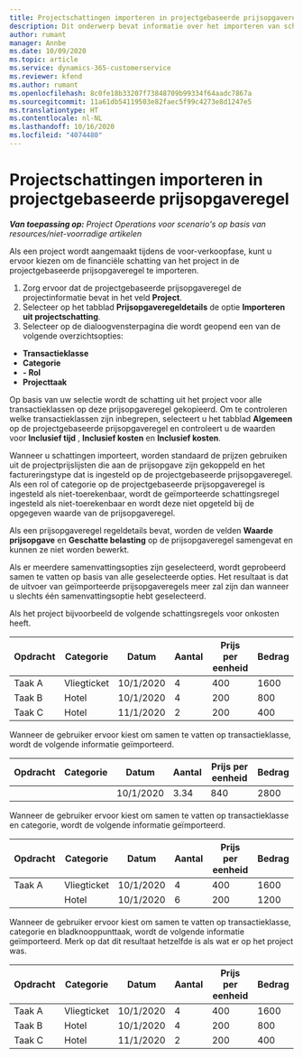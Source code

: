 ```yaml
---
title: Projectschattingen importeren in projectgebaseerde prijsopgaveregel
description: Dit onderwerp bevat informatie over het importeren van schattingen uit een project naar een prijsopgaveregel.
author: rumant
manager: Annbe
ms.date: 10/09/2020
ms.topic: article
ms.service: dynamics-365-customerservice
ms.reviewer: kfend
ms.author: rumant
ms.openlocfilehash: 8c0fe18b33207f73848709b99334f64aadc7867a
ms.sourcegitcommit: 11a61db54119503e82faec5f99c4273e8d1247e5
ms.translationtype: HT
ms.contentlocale: nl-NL
ms.lasthandoff: 10/16/2020
ms.locfileid: "4074480"
---
```

# <a name="import-estimates-for-a-project-to-a-project-based-quote-line"></a>Projectschattingen importeren in projectgebaseerde prijsopgaveregel

_**Van toepassing op:** Project Operations voor scenario's op basis van resources/niet-voorradige artikelen_


Als een project wordt aangemaakt tijdens de voor-verkoopfase, kunt u ervoor kiezen om de financiële schatting van het project in de projectgebaseerde prijsopgaveregel te importeren.

1. Zorg ervoor dat de projectgebaseerde prijsopgaveregel de projectinformatie bevat in het veld **Project**.
2. Selecteer op het tabblad **Prijsopgaveregeldetails** de optie **Importeren uit projectschatting**.
3. Selecteer op de dialoogvensterpagina die wordt geopend een van de volgende overzichtsopties:

  - **Transactieklasse**
  - **Categorie**
  - **- Rol** 
  - **Projecttaak**

Op basis van uw selectie wordt de schatting uit het project voor alle transactieklassen op deze prijsopgaveregel gekopieerd. Om te controleren welke transactieklassen zijn inbegrepen, selecteert u het tabblad **Algemeen** op de projectgebaseerde prijsopgaveregel en controleert u de waarden voor **Inclusief tijd** , **Inclusief kosten** en **Inclusief kosten**.

Wanneer u schattingen importeert, worden standaard de prijzen gebruiken uit de projectprijslijsten die aan de prijsopgave zijn gekoppeld en het factureringstype dat is ingesteld op de projectgebaseerde prijsopgaveregel. Als een rol of categorie op de projectgebaseerde prijsopgaveregel is ingesteld als niet-toerekenbaar, wordt de geïmporteerde schattingsregel ingesteld als niet-toerekenbaar en wordt deze niet opgeteld bij de opgegeven waarde van de prijsopgaveregel.

Als een prijsopgaveregel regeldetails bevat, worden de velden **Waarde prijsopgave** en **Geschatte belasting** op de prijsopgaveregel samengevat en kunnen ze niet worden bewerkt.

Als er meerdere samenvattingsopties zijn geselecteerd, wordt geprobeerd samen te vatten op basis van alle geselecteerde opties. Het resultaat is dat de uitvoer van geïmporteerde prijsopgaveregels meer zal zijn dan wanneer u slechts één samenvattingsoptie hebt geselecteerd.

Als het project bijvoorbeeld de volgende schattingsregels voor onkosten heeft.

| Opdracht | Categorie | Datum | Aantal | Prijs per eenheid | Bedrag |
| --- | --- | --- | --- | --- | --- |
| Taak A | Vliegticket | 10/1/2020 | 4 | 400 | 1600 |
| Taak B | Hotel | 10/1/2020 | 4 | 200 | 800 |
| Taak C | Hotel | 11/1/2020 | 2 | 200 | 400 |

Wanneer de gebruiker ervoor kiest om samen te vatten op transactieklasse, wordt de volgende informatie geïmporteerd.

| Opdracht | Categorie | Datum | Aantal | Prijs per eenheid | Bedrag |
| --- | --- | --- | --- | --- | --- |
| | | 10/1/2020 | 3.34 | 840 | 2800 |

Wanneer de gebruiker ervoor kiest om samen te vatten op transactieklasse en categorie, wordt de volgende informatie geïmporteerd.

| Opdracht | Categorie | Datum | Aantal | Prijs per eenheid | Bedrag |
| --- | --- | --- | --- | --- | --- |
| Taak A | Vliegticket | 10/1/2020 | 4 | 400 | 1600 |
| | Hotel | 10/1/2020 | 6 | 200 | 1200 |

Wanneer de gebruiker ervoor kiest om samen te vatten op transactieklasse, categorie en bladknooppunttaak, wordt de volgende informatie geïmporteerd. Merk op dat dit resultaat hetzelfde is als wat er op het project was.

| Opdracht | Categorie | Datum | Aantal | Prijs per eenheid | Bedrag |
| --- | --- | --- | --- | --- | --- |
| Taak A | Vliegticket | 10/1/2020 | 4 | 400 | 1600 |
| Taak B | Hotel | 10/1/2020 | 4 | 200 | 800 |
| Taak C | Hotel | 11/1/2020 | 2 | 200 | 400 |

